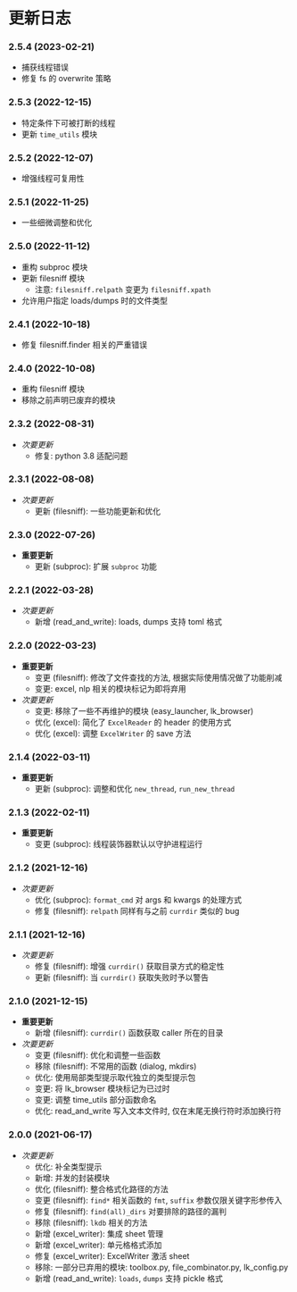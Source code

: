 # 更新日志

### 2.5.4 (2023-02-21)

- 捕获线程错误
- 修复 fs 的 overwrite 策略

### 2.5.3 (2022-12-15)

- 特定条件下可被打断的线程
- 更新 `time_utils` 模块

### 2.5.2 (2022-12-07)

- 增强线程可复用性

### 2.5.1 (2022-11-25)

- 一些细微调整和优化

### 2.5.0 (2022-11-12)

- 重构 subproc 模块
- 更新 filesniff 模块
    - 注意: `filesniff.relpath` 变更为 `filesniff.xpath`
- 允许用户指定 loads/dumps 时的文件类型

### 2.4.1 (2022-10-18)

- 修复 filesniff.finder 相关的严重错误

### 2.4.0 (2022-10-08)

- 重构 filesniff 模块
- 移除之前声明已废弃的模块

### 2.3.2 (2022-08-31)

- *次要更新*
    - 修复: python 3.8 适配问题

### 2.3.1 (2022-08-08)

- *次要更新*
    - 更新 (filesniff): 一些功能更新和优化

### 2.3.0 (2022-07-26)

- **重要更新**
    - 更新 (subproc): 扩展 `subproc` 功能

### 2.2.1 (2022-03-28)

- *次要更新*
    - 新增 (read_and_write): loads, dumps 支持 toml 格式

### 2.2.0 (2022-03-23)

- **重要更新**
    - 变更 (filesniff): 修改了文件查找的方法, 根据实际使用情况做了功能削减
    - 变更: excel, nlp 相关的模块标记为即将弃用
- *次要更新*
    - 变更: 移除了一些不再维护的模块 (easy_launcher, lk_browser)
    - 优化 (excel): 简化了 `ExcelReader` 的 header 的使用方式
    - 优化 (excel): 调整 `ExcelWriter` 的 save 方法

### 2.1.4 (2022-03-11)

- **重要更新**
    - 更新 (subproc): 调整和优化 `new_thread`, `run_new_thread`

### 2.1.3 (2022-02-11)

- **重要更新**
    - 变更 (subproc): 线程装饰器默认以守护进程运行

### 2.1.2 (2021-12-16)

- *次要更新*
    - 优化 (subproc): `format_cmd` 对 args 和 kwargs 的处理方式
    - 修复 (filesniff): `relpath` 同样有与之前 `currdir` 类似的 bug

### 2.1.1 (2021-12-16)

- *次要更新*
  - 修复 (filesniff): 增强 `currdir()` 获取目录方式的稳定性
  - 更新 (filesniff): 当 `currdir()` 获取失败时予以警告

### 2.1.0 (2021-12-15)

- **重要更新**
    - 新增 (filesniff): `currdir()` 函数获取 caller 所在的目录
- *次要更新*
    - 变更 (filesniff): 优化和调整一些函数
    - 移除 (filesniff): 不常用的函数 (dialog, mkdirs)
    - 优化: 使用局部类型提示取代独立的类型提示包
    - 变更: 将 lk_browser 模块标记为已过时
    - 变更: 调整 time_utils 部分函数命名
    - 优化: read_and_write 写入文本文件时, 仅在末尾无换行符时添加换行符

### 2.0.0 (2021-06-17)

- *次要更新*
    - 优化: 补全类型提示
    - 新增: 并发的封装模块
    - 优化 (filesniff): 整合格式化路径的方法
    - 变更 (filesniff): `find*` 相关函数的 `fmt`, `suffix` 参数仅限关键字形参传入
    - 修复 (filesniff): `find(all)_dirs` 对要排除的路径的漏判
    - 移除 (filesniff): `lkdb` 相关的方法
    - 新增 (excel_writer): 集成 sheet 管理
    - 新增 (excel_writer): 单元格格式添加
    - 修复 (excel_writer): ExcelWriter 激活 sheet
    - 移除: 一部分已弃用的模块: toolbox.py, file_combinator.py, lk_config.py
    - 新增 (read_and_write): `loads`, `dumps` 支持 pickle 格式
